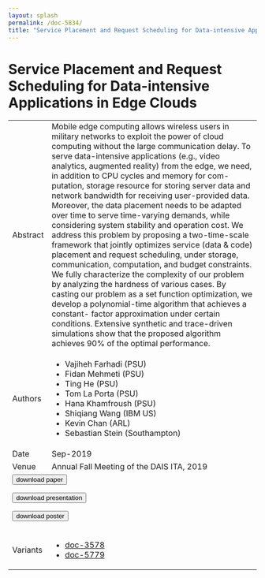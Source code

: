 ```yaml
---
layout: splash
permalink: /doc-5834/
title: "Service Placement and Request Scheduling for Data-intensive Applications in Edge Clouds"
---
```


# Service Placement and Request Scheduling for Data-intensive Applications in Edge Clouds

<table>
    <tbody>
    <tr>
        <td>Abstract</td>
        <td>Mobile edge computing allows wireless users in military networks to exploit the power of cloud computing without the large communication delay. To serve data-intensive applications (e.g., video analytics, augmented reality) from the edge, we need, in addition to CPU cycles and memory for com- putation, storage resource for storing server data and network bandwidth for receiving user-provided data. Moreover, the data placement needs to be adapted over time to serve time-varying demands, while considering system stability and operation cost. We address this problem by proposing a two-time-scale framework that jointly optimizes service (data & code) placement and request scheduling, under storage, communication, computation, and budget constraints. We fully characterize the complexity of our problem by analyzing the hardness of various cases. By casting our problem as a set function optimization, we develop a polynomial-time algorithm that achieves a constant- factor approximation under certain conditions. Extensive synthetic and trace-driven simulations show that the proposed algorithm achieves 90% of the optimal performance.</td>
    </tr>
    <tr>
        <td>Authors</td>
        <td>
            <ul>
                <li>Vajiheh Farhadi (PSU)</li>
                <li>Fidan Mehmeti (PSU)</li>
                <li>Ting He (PSU)</li>
                <li>Tom La Porta (PSU)</li>
                <li>Hana Khamfroush (PSU)</li>
                <li>Shiqiang Wang (IBM US)</li>
                <li>Kevin Chan (ARL)</li>
                <li>Sebastian Stein (Southampton)</li>
            </ul>
        </td>
    </tr>
    <tr>
        <td>Date</td>
        <td>Sep-2019</td>
    </tr>
    <tr>
        <td>Venue</td>
        <td>Annual Fall Meeting of the DAIS ITA, 2019</td>
    </tr>
        <tr>
            <td colspan="2">
                <form method="get" action="https://dais-ita.org/sites/default/files/3958.pdf">
                    <button type="submit">download paper</button>
                </form>
                <form method="get" action="https://dais-ita.org/sites/default/files/3958_slides.pdf">
                    <button type="submit">download presentation</button>
                </form>
                <form method="get" action="https://dais-ita.org/sites/default/files/3958_poster.pdf">
                    <button type="submit">download poster</button>
                </form>
            </td>
        </tr>
        <tr>
            <td>Variants</td>
            <td>
                <ul>
                    <li><a href="\doc-3578\">doc-3578</a></li>
                    <li><a href="\doc-5779\">doc-5779</a></li>
                </ul>
            </td>
        </tr>
    </tbody>
</table>
